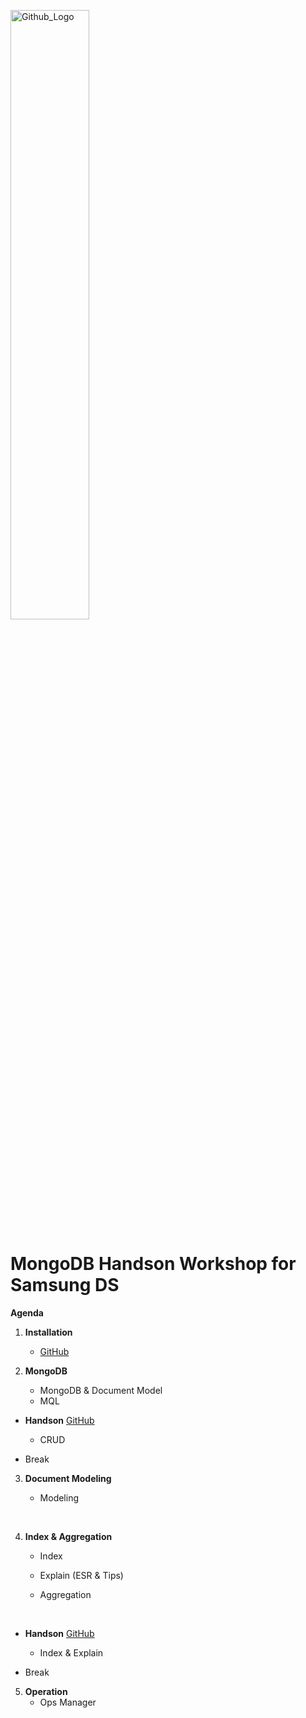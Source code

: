 <img src="https://companieslogo.com/img/orig/MDB_BIG-ad812c6c.png?t=1648915248" width="50%" title="Github_Logo"/> <br>

# MongoDB Handson Workshop for Samsung DS

__Agenda__


1. __Installation__
    - [GitHub][0]

2.  __MongoDB__
    - MongoDB & Document Model
    - MQL
 
- __Handson__ [GitHub][1]
    - CRUD
     

- Break
    

3. __Document Modeling__
    - Modeling
    
      
4.  __Index & Aggregation__
    - Index
    - Explain (ESR & Tips)

    - Aggregation
    
     
- __Handson__  [GitHub][3]
    - Index & Explain


- Break
        

5. __Operation__
    - Ops Manager


[0]: https://github.com/MongoDBAtlas/SamsungDS/tree/main/01.installation

[1]: https://github.com/MongoDBAtlas/SamsungDS/tree/main/02.CRUD

[3]: https://github.com/MongoDBAtlas/SamsungDS/tree/main/03.index%20and%20aggregation

[5]: https://github.com/MongoDBAtlas/AtlasSCloud/tree/main/04.operation